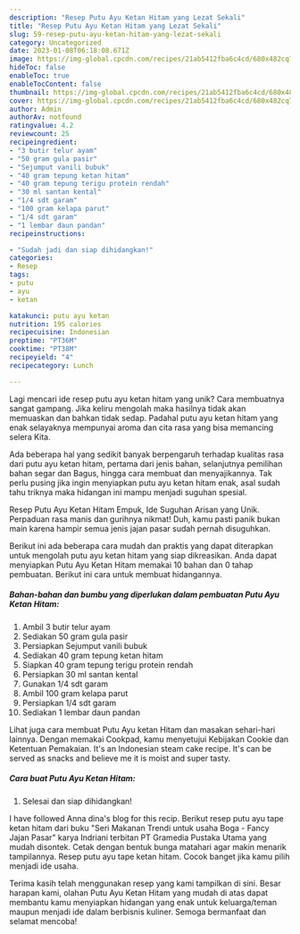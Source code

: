 ```yaml
---
description: "Resep Putu Ayu Ketan Hitam yang Lezat Sekali"
title: "Resep Putu Ayu Ketan Hitam yang Lezat Sekali"
slug: 59-resep-putu-ayu-ketan-hitam-yang-lezat-sekali
category: Uncategorized
date: 2023-01-08T06:18:08.671Z
image: https://img-global.cpcdn.com/recipes/21ab5412fba6c4cd/680x482cq70/putu-ayu-ketan-hitam-foto-resep-utama.jpg
hideToc: false
enableToc: true
enableTocContent: false
thumbnail: https://img-global.cpcdn.com/recipes/21ab5412fba6c4cd/680x482cq70/putu-ayu-ketan-hitam-foto-resep-utama.jpg
cover: https://img-global.cpcdn.com/recipes/21ab5412fba6c4cd/680x482cq70/putu-ayu-ketan-hitam-foto-resep-utama.jpg
author: Admin
authorAv: notfound
ratingvalue: 4.2
reviewcount: 25
recipeingredient:
- "3 butir telur ayam"
- "50 gram gula pasir"
- "Sejumput vanili bubuk"
- "40 gram tepung ketan hitam"
- "40 gram tepung terigu protein rendah"
- "30 ml santan kental"
- "1/4 sdt garam"
- "100 gram kelapa parut"
- "1/4 sdt garam"
- "1 lembar daun pandan"
recipeinstructions:

- "Sudah jadi dan siap dihidangkan!"
categories:
- Resep
tags:
- putu
- ayu
- ketan

katakunci: putu ayu ketan 
nutrition: 195 calories
recipecuisine: Indonesian
preptime: "PT36M"
cooktime: "PT38M"
recipeyield: "4"
recipecategory: Lunch

---
```





Lagi mencari ide resep putu ayu ketan hitam yang unik? Cara membuatnya sangat gampang. Jika keliru mengolah maka hasilnya tidak akan memuaskan dan bahkan tidak sedap. Padahal putu ayu ketan hitam yang enak selayaknya mempunyai aroma dan cita rasa yang bisa memancing selera Kita.





Ada beberapa hal yang sedikit banyak berpengaruh terhadap kualitas rasa dari putu ayu ketan hitam, pertama dari jenis bahan, selanjutnya pemilihan bahan segar dan Bagus, hingga cara membuat dan menyajikannya. Tak perlu pusing jika ingin menyiapkan putu ayu ketan hitam enak,      asal sudah tahu triknya maka hidangan ini mampu menjadi suguhan spesial.














Resep Putu Ayu Ketan Hitam Empuk, Ide Suguhan Arisan yang Unik. Perpaduan rasa manis dan gurihnya nikmat! Duh, kamu pasti panik bukan main karena hampir semua jenis jajan pasar sudah pernah disuguhkan.






Berikut ini ada beberapa cara mudah dan praktis yang dapat diterapkan untuk mengolah putu ayu ketan hitam yang siap dikreasikan. Anda dapat menyiapkan Putu Ayu Ketan Hitam memakai 10 bahan dan 0 tahap pembuatan. Berikut ini cara untuk membuat hidangannya.

<!--inarticleads1-->

##### Bahan-bahan dan bumbu yang diperlukan dalam pembuatan Putu Ayu Ketan Hitam:

1. Ambil 3 butir telur ayam
1. Sediakan 50 gram gula pasir
1. Persiapkan Sejumput vanili bubuk
1. Sediakan 40 gram tepung ketan hitam
1. Siapkan 40 gram tepung terigu protein rendah
1. Persiapkan 30 ml santan kental
1. Gunakan 1/4 sdt garam
1. Ambil 100 gram kelapa parut
1. Persiapkan 1/4 sdt garam
1. Sediakan 1 lembar daun pandan


Lihat juga cara membuat Putu Ayu ketan Hitam dan masakan sehari-hari lainnya. Dengan memakai Cookpad, kamu menyetujui Kebijakan Cookie dan Ketentuan Pemakaian. It&#39;s an Indonesian steam cake recipe. It&#39;s can be served as snacks and believe me it is moist and super tasty. 

<!--inarticleads2-->

##### Cara buat Putu Ayu Ketan Hitam:


1. Selesai dan siap dihidangkan!

I have followed Anna dina&#39;s blog for this recip. Berikut resep putu ayu tape ketan hitam dari buku &#34;Seri Makanan Trendi untuk usaha Boga - Fancy Jajan Pasar&#34; karya Indriani terbitan PT Gramedia Pustaka Utama yang mudah disontek. Cetak dengan bentuk bunga matahari agar makin menarik tampilannya. Resep putu ayu tape ketan hitam. Cocok banget jika kamu pilih menjadi ide usaha. 

Terima kasih telah menggunakan resep yang kami tampilkan di sini. Besar harapan kami, olahan Putu Ayu Ketan Hitam yang mudah di atas dapat membantu kamu menyiapkan hidangan yang enak untuk keluarga/teman maupun menjadi ide dalam berbisnis kuliner. Semoga bermanfaat dan selamat mencoba!
